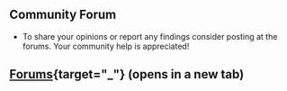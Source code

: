 ﻿## Community Forum

* To share your opinions or report any findings consider posting at the forums.
Your community help is appreciated! 

## [Forums](http://xeth.de/phpbb-309/){target="_"} (opens in a new tab)

